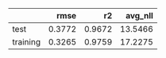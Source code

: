 |          |   rmse |     r2 |   avg_nll |
|:---------|-------:|-------:|----------:|
| test     | 0.3772 | 0.9672 |   13.5466 |
| training | 0.3265 | 0.9759 |   17.2275 |
